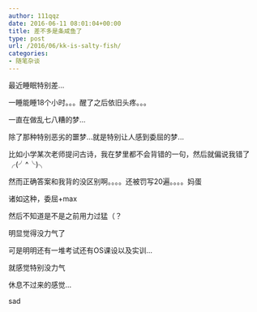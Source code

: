 ```yaml
---
author: 111qqz
date: 2016-06-11 08:01:04+00:00
title: 差不多是条咸鱼了
type: post
url: /2016/06/kk-is-salty-fish/
categories:
- 随笔杂谈
---
```


最近睡眠特别差...

一睡能睡18个小时。。。醒了之后依旧头疼。。。

一直在做乱七八糟的梦...

除了那种特别恶劣的噩梦...就是特别让人感到委屈的梦...

比如小学某次老师提问古诗，我在梦里都不会背错的一句，然后就偏说我错了╭(╯^╰)╮

然而正确答案和我背的没区别啊。。。。还被罚写20遍。。。。妈蛋

诸如这种，委屈+max



然后不知道是不是之前用力过猛（？

明显觉得没力气了

可是明明还有一堆考试还有OS课设以及实训...

就感觉特别没力气

休息不过来的感觉...

sad


